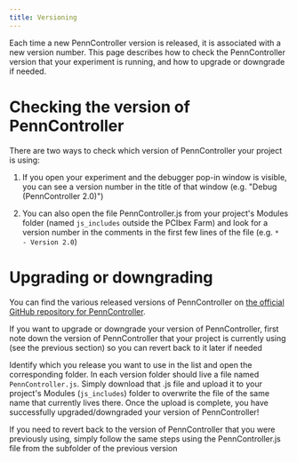 ```yaml
---
title: Versioning
---
```


Each time a new PennController version is released, it is associated with a new version number. This page describes how to check the PennController version that your experiment is running, and how to upgrade or downgrade if needed.

# Checking the version of PennController

There are two ways to check which version of PennController your project is using:

1. If you open your experiment and the debugger pop-in window is visible, you can see a version number in the title of that window (e.g. "Debug (PennController 2.0)")

2. You can also open the file PennController.js from your project's Modules folder (named `js_includes` outside the PCIbex Farm) and look for a version number in the comments in the first few lines of the file (e.g. `*  - Version 2.0`)

# Upgrading or downgrading

You can find the various released versions of PennController on [the official GitHub repository for PennController](https://github.com/PennController/penncontroller/tree/master/releases).

If you want to upgrade or downgrade your version of PennController, first note down the version of PennController that your project is currently using (see the previous section) so you can revert back to it later if needed

Identify which you release you want to use in the list and open the corresponding folder. In each version folder should live a file named `PennController.js`. Simply download that .js file and upload it to your project's Modules (`js_includes`) folder to overwrite the file of the same name that currently lives there. Once the upload is complete, you have successfully upgraded/downgraded your version of PennController!

If you need to revert back to the version of PennController that you were previously using, simply follow the same steps using the PennController.js file from the subfolder of the previous version
